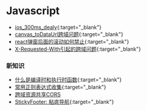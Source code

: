 # Javascript



* [ios_300ms_dealy](./ios_300ms_dealy.md){:target="_blank"}
* [canvas_toDataUrl跨域问题](./canvas_toDataUrl跨域问题.md){:target="_blank"}
* [react弹窗后面的滚动如何禁止](./react弹窗后面的滚动如何禁止.md){:target="_blank"}
* [X-Requested-With引起的跨域问题](./X-Requested-With引起的跨域问题.md){:target="_blank"}



### 新知识

* [什么是编译时和执行时函数](./编译时和执行时函数.md){:target="_blank"}
* [常用正则表达式收集](./常用正则表达式收集.md){:target="_blank"}
* [跨域资源共享CORS](./跨域资源共享CORS.md)
* [StickyFooter: 粘底导航](./StickyFooter.md){:target="_blank"}

